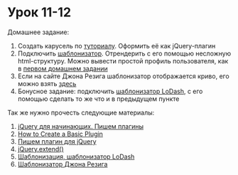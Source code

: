 # Урок 11-12

Домашнее задание:

1. Создать карусель по [туториалу](http://ru.jakeroid.com/sozdaem-prostuyu-karusel-slajder-s-pomoshhyu-jquery.html). Оформить её как jQuery-плагин
2. Подключить [шаблонизатор](http://ejohn.org/blog/javascript-micro-templating/). Отрендерить с его помощью несложную html-структуру. Можно вывести простой профиль пользователя, как в [первом домашнем задании](https://github.com/goit-fe/markup_fe2o/blob/master/html_01/homework1.png)
3. Если на сайте Джона Резига шаблонизатор отображается криво, его можно взять [здесь](http://jsfiddle.net/tomo_thumb/27xEf/3/)
4. Бонусное задание: подключить [шаблонизатор LoDash](https://learn.javascript.ru/template-lodash), с его помощью сделать то же что и в предыдущем пункте


Так же нужно прочесть следующие материалы:

1. [jQuery для начинающих. Пишем плагины](http://anton.shevchuk.name/javascript/jquery-for-beginners-write-plugins/)
2. [How to Create a Basic Plugin](http://learn.jquery.com/plugins/basic-plugin-creation/)
3. [Пишем плагин для jQuery](http://habrahabr.ru/post/158235/)
4. [jQuery.extend()](http://jquerybook.ru/api/jQuery.extend()-fn86.html)
5. [Шаблонизация, шаблонизатор LoDash](https://learn.javascript.ru/template-lodash)
6. [Шаблонизатор Джона Резига](http://ejohn.org/blog/javascript-micro-templating/)
